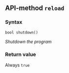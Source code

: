 ## API-method `reload`

### Syntax

`bool shutdown()` 

_Shutdown the program_

### Return value
Always `true`
